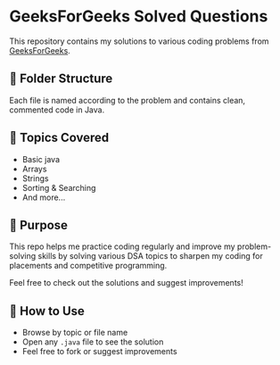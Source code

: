 # GeeksForGeeks Solved Questions

This repository contains my solutions to various coding problems from [GeeksForGeeks](https://www.geeksforgeeks.org/).

## 📁 Folder Structure

Each file is named according to the problem and contains clean, commented code in Java.

## 🧠 Topics Covered
- Basic java
- Arrays
- Strings
- Sorting & Searching
- And more...

## 📌 Purpose
This repo helps me practice coding regularly and improve my problem-solving skills by solving various DSA topics to sharpen my coding for placements and competitive programming.

Feel free to check out the solutions and suggest improvements!

## 🔧 How to Use

- Browse by topic or file name
- Open any `.java` file to see the solution
- Feel free to fork or suggest improvements
